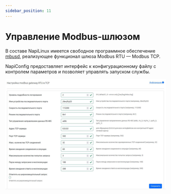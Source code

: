 ```yaml
---
sidebar_position: 11
---
```


# Управление Modbus-шлюзом

В составе NapiLinux имеется свободное программное обеспечение [mbusd](https://github.com/3cky/mbusd), реализующее функционал шлюза Modbus RTU — Modbus TCP. 

NapiConfig предоставляет интерфейс к конфигурационному файлу с контролем параметров и позволяет управлять запуском службы.

![Интерфейс конфигурации Modbus-шлюза](img1/mbusd1.jpg)